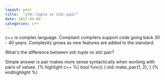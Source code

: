 ```yaml
---
layout: post
title:  "std::tuple vs std::pair"
date: 2017-04-09 
categories: c++
---
```


c++ is complex language. Compliant compilers support code going back 30 - 40 years. Complexity grows as new features are added to the standard. 

What's the difference between std::tuple vs std::pair?

Simple answer is pair makes more sense syntactically when working with pairs of values. 
{% highlight c++ %}
bool func()
{
    std::make_pair(1, 2);
}
{% endhighlight %}
